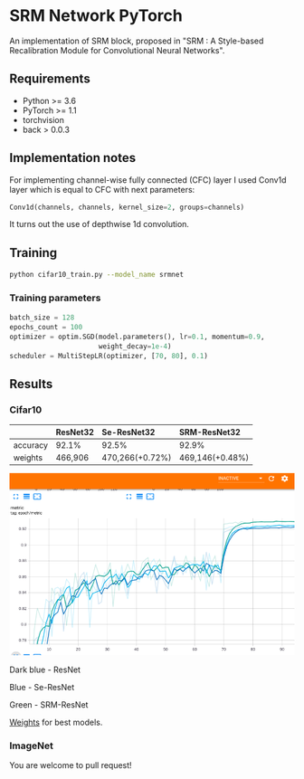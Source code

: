 # SRM Network PyTorch
An implementation of SRM block, proposed in "SRM : A Style-based Recalibration Module for Convolutional Neural Networks".

## Requirements
- Python >= 3.6
- PyTorch >= 1.1
- torchvision
- back > 0.0.3

## Implementation notes
For implementing channel-wise fully connected (CFC) layer I used
Conv1d layer which is equal to CFC with next parameters:
```python
Conv1d(channels, channels, kernel_size=2, groups=channels)
``` 
It turns out the use of depthwise 1d convolution. 
## Training
```bash
python cifar10_train.py --model_name srmnet
```
### Training parameters
```python
batch_size = 128
epochs_count = 100
optimizer = optim.SGD(model.parameters(), lr=0.1, momentum=0.9,
                      weight_decay=1e-4)
scheduler = MultiStepLR(optimizer, [70, 80], 0.1)
```
## Results
### Cifar10
|           |ResNet32|Se-ResNet32|SRM-ResNet32|
|:----------|:-------|:----------|:-----------|
|accuracy   |92.1%   |92.5%      |92.9%       |
|weights    |466,906 |470,266(+0.72%)|469,146(+0.48%)|

<img src="imgs/plot.png">

Dark blue - ResNet

Blue - Se-ResNet

Green - SRM-ResNet

[Weights](weights) for best models.

### ImageNet
You are welcome to pull request!
